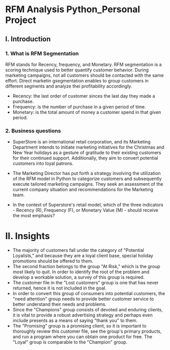 # RFM Analysis Python_Personal Project 
## I. Introduction
### 1. What is  RFM Segmentation 
RFM stands for Recency, frequency, and Monetary. RFM segmentation is a scoring technique used to better quantify customer behavior. During marketing campaigns, not all customers should be contacted with the same effort. Direct marketin gsegmentation enables to group customers in different segments and analyze thei profitability  accordingly.
- Recency: the last order of customer sinces the last day they made a purchase.
- Frequency: is the number of purchase in a given period of  time.
- Monetary: is the total amount of money a customer spend in that given period.

### 2. Business questions
- SuperStore is an international retail corporation, and its Marketing Department intends to initiate marketing initiatives for the Christmas and New Year holidays as a gesture of gratitude to their existing customers for their continued support. Additionally, they aim to convert potential customers into loyal patrons.

- The Marketing Director has put forth a strategy involving the utilization of the RFM model in Python to categorize customers and subsequently execute tailored marketing campaigns. They seek an assessment of the current company situation and recommendations for the Marketing team.

- In the context of Superstore's retail model, which of the three indicators - Recency (R), Frequency (F), or Monetary Value (M) - should receive the most emphasis?

# II. Insights
- The majority of customers fall under the category of "Potential Loyalists," and because they are a loyal client base, special holiday promotions should be offered to them.
- The second fraction belongs to the group "At Risk," which is the group most likely to quit. In order to identify the root of the problem and develop a workable solution, a survey of this group is required.
- The customer file in the "Lost customers" group is one that has never returned, hence it is not included in the goal.
- In order to convert this group of consumers into potential customers, the "need attention" group needs to provide better customer service to better understand their needs and problems.
- Since the "Champions" group consists of devoted and enduring clients, it is vital to provide a robust advertising strategy and perhaps even include presents as a means of saying "thank you" to them.
- The "Promising" group is a promising client, so it is important to thoroughly review this customer file, see the group's primary products, and run a program where you can obtain one product for free. The "Loyal" group is comparable to the "Champion" group.

